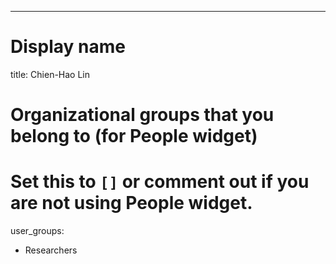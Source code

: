 ---
# Display name
title: Chien-Hao Lin

# Organizational groups that you belong to (for People widget)
#   Set this to `[]` or comment out if you are not using People widget.
user_groups:
  - Researchers
